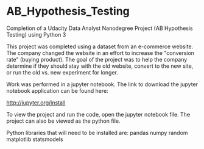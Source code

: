 # AB_Hypothesis_Testing
Completion of a Udacity Data Analyst Nanodegree Project (AB Hypothesis Testing) using Python 3

This project was completed using a dataset from an e-commerce website. The company changed
the website in an effort to increase the "conversion rate" (buying product). The goal of the project was to help the
company determine if they should stay with the old website, convert to the new site, or run the old vs. new experiment
for longer.


Work was performed in a jupyter notebook. The link to download the jupyter notebook application can be found here:

http://jupyter.org/install

To view the project and run the code, open the jupyter notebook file. The project can also be viewed as the
python file.

Python libraries that will need to be installed are:
pandas
numpy
random
matplotlib
statsmodels